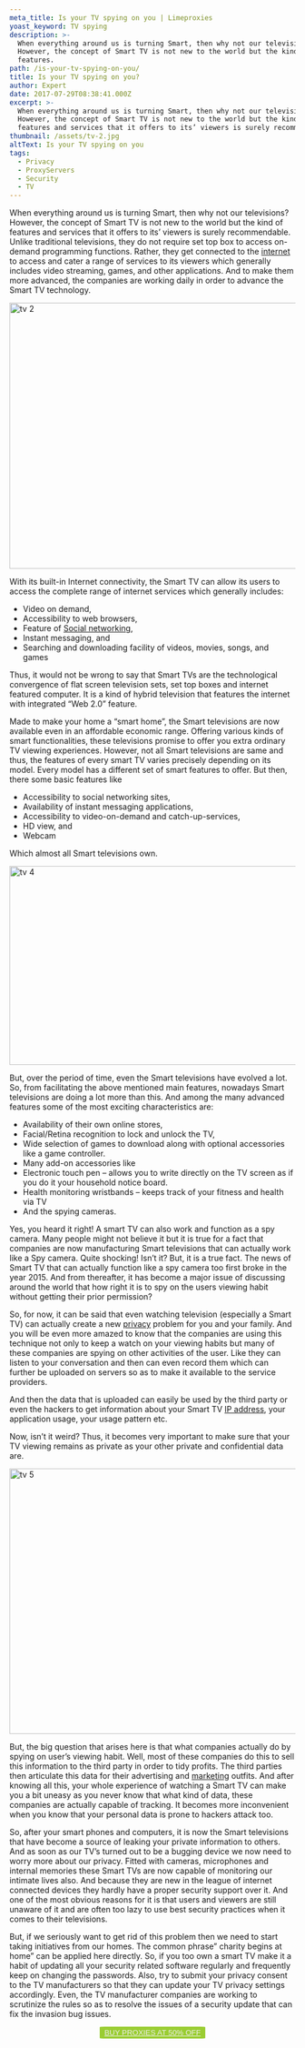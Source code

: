 ```yaml
---
meta_title: Is your TV spying on you | Limeproxies
yoast_keyword: TV spying
description: >-
  When everything around us is turning Smart, then why not our televisions?
  However, the concept of Smart TV is not new to the world but the kind of
  features. 
path: /is-your-tv-spying-on-you/
title: Is your TV spying on you?
author: Expert
date: 2017-07-29T08:38:41.000Z
excerpt: >-
  When everything around us is turning Smart, then why not our televisions?
  However, the concept of Smart TV is not new to the world but the kind of
  features and services that it offers to its’ viewers is surely recommendable. 
thumbnail: /assets/tv-2.jpg
altText: Is your TV spying on you
tags:
  - Privacy
  - ProxyServers
  - Security
  - TV
---
```

When everything around us is turning Smart, then why not our televisions? However, the concept of Smart TV is not new to the world but the kind of features and services that it offers to its’ viewers is surely recommendable. Unlike traditional televisions, they do not require set top box to access on-demand programming functions. Rather, they get connected to the <a href="/blog/how-to-speed-up-your-internet/" target="_blank" rel="noopener noreferrer">internet</a> to access and cater a range of services to its viewers which generally includes video streaming, games, and other applications. And to make them more advanced, the companies are working daily in order to advance the Smart TV technology.

[<img class="alignnone wp-image-375" src="/assets/tv-2.jpg" alt="tv 2" width="700" height="468" />](http://limeproxies.com/blog/wp-content/uploads/2017/07/tv-2.jpg)

With its built-in Internet connectivity, the Smart TV can allow its users to access the complete range of internet services which generally includes:

* Video on demand,
* Accessibility to web browsers,
* Feature of <a href="/blog/10-instagram-marketing-tips-for-brands-and-social-media-managers/" target="_blank" rel="noopener noreferrer">Social networking</a>,
* Instant messaging, and
* Searching and downloading facility of videos, movies, songs, and games

Thus, it would not be wrong to say that Smart TVs are the technological convergence of flat screen television sets, set top boxes and internet featured computer. It is a kind of hybrid television that features the internet with integrated “Web 2.0” feature.

Made to make your home a “smart home”, the Smart televisions are now available even in an affordable economic range. Offering various kinds of smart functionalities, these televisions promise to offer you extra ordinary TV viewing experiences. However, not all Smart televisions are same and thus, the features of every smart TV varies precisely depending on its model. Every model has a different set of smart features to offer. But then, there some basic features like

* Accessibility to social networking sites,
* Availability of instant messaging applications,
* Accessibility to video-on-demand and catch-up-services,
* HD view, and
* Webcam

Which almost all Smart televisions own.

[<img class="alignnone wp-image-376" src="/assets/tv-4.jpg" alt="tv 4" width="700" height="350" />](http://limeproxies.com/blog/wp-content/uploads/2017/07/tv-4.jpg)

But, over the period of time, even the Smart televisions have evolved a lot. So, from facilitating the above mentioned main features, nowadays Smart televisions are doing a lot more than this. And among the many advanced features some of the most exciting characteristics are:

* Availability of their own online stores,
* Facial/Retina recognition to lock and unlock the TV,
* Wide selection of games to download along with optional accessories like a game controller.
* Many add-on accessories like
* Electronic touch pen – allows you to write directly on the TV screen as if you do it your household notice board.
* Health monitoring wristbands – keeps track of your fitness and health via TV
* And the spying cameras.

Yes, you heard it right! A smart TV can also work and function as a spy camera. Many people might not believe it but it is true for a fact that companies are now manufacturing Smart televisions that can actually work like a Spy camera. Quite shocking! Isn’t it? But, it is a true fact. The news of Smart TV that can actually function like a spy camera too first broke in the year 2015. And from thereafter, it has become a major issue of discussing around the world that how right it is to spy on the users viewing habit without getting their prior permission?

So, for now, it can be said that even watching television (especially a Smart TV) can actually create a new <a href="/blog/how-to-maintain-phone-privacy-get-started/" target="_blank" rel="noopener noreferrer">privacy</a> problem for you and your family. And you will be even more amazed to know that the companies are using this technique not only to keep a watch on your viewing habits but many of these companies are spying on other activities of the user. Like they can listen to your conversation and then can even record them which can further be uploaded on servers so as to make it available to the service providers.

And then the data that is uploaded can easily be used by the third party or even the hackers to get information about your Smart TV <a href="/blog/rotate-ip-address/" target="_blank" rel="noopener noreferrer">IP address</a>, your application usage, your usage pattern etc.

Now, isn’t it weird? Thus, it becomes very important to make sure that your TV viewing remains as private as your other private and confidential data are.

[<img class="alignnone wp-image-377" src="/assets/tv-5.jpg" alt="tv 5" width="700" height="467" />](http://limeproxies.com/blog/wp-content/uploads/2017/07/tv-5.jpg)

But, the big question that arises here is that what companies actually do by spying on user’s viewing habit. Well, most of these companies do this to sell this information to the third party in order to tidy profits. The third parties then articulate this data for their advertising and <a href="/blog/how-marketing-teams-can-keep-pace-with-customer-intelligence-tools/" target="_blank" rel="noopener noreferrer">marketing</a> outfits. And after knowing all this, your whole experience of watching a Smart TV can make you a bit uneasy as you never know that what kind of data, these companies are actually capable of tracking. It becomes more inconvenient when you know that your personal data is prone to hackers attack too.

So, after your smart phones and computers, it is now the Smart televisions that have become a source of leaking your private information to others. And as soon as our TV’s turned out to be a bugging device we now need to worry more about our privacy. Fitted with cameras, microphones and internal memories these Smart TVs are now capable of monitoring our intimate lives also. And because they are new in the league of internet connected devices they hardly have a proper security support over it. And one of the most obvious reasons for it is that users and viewers are still unaware of it and are often too lazy to use best security practices when it comes to their televisions.

But, if we seriously want to get rid of this problem then we need to start taking initiatives from our homes. The common phrase” charity begins at home” can be applied here directly. So, if you too own a smart TV make it a habit of updating all your security related software regularly and frequently keep on changing the passwords. Also, try to submit your privacy consent to the TV manufacturers so that they can update your TV privacy settings accordingly. Even, the TV manufacturer companies are working to scrutinize the rules so as to resolve the issues of a security update that can fix the invasion bug issues.

<p style="text-align: center;">
  <button style="background-color: #9acd32; border-radius: 5%; border: solid 2px #9ACD32;"><a style="color: #eeeeee;" href="https://bit.ly/2Ozr1bp">BUY PROXIES AT 50% OFF</a></button>
</p>
